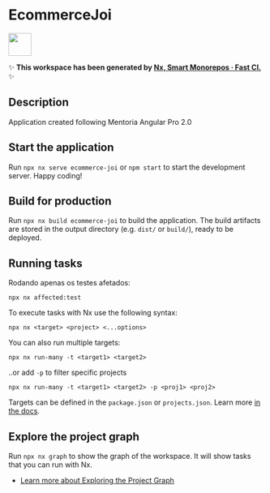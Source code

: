 # EcommerceJoi

<a alt="Nx logo" href="https://nx.dev" target="_blank" rel="noreferrer"><img src="https://raw.githubusercontent.com/nrwl/nx/master/images/nx-logo.png" width="45"></a>

✨ **This workspace has been generated by [Nx, Smart Monorepos · Fast CI.](https://nx.dev)** ✨


## Description 

Application created following  Mentoria Angular Pro 2.0


## Start the application

Run `npx nx serve ecommerce-joi` or `npm start`  to start the development server. Happy coding!

## Build for production

Run `npx nx build ecommerce-joi` to build the application. The build artifacts are stored in the output directory (e.g. `dist/` or `build/`), ready to be deployed.

## Running tasks

Rodando apenas os testes afetados:

```
npx nx affected:test
```

To execute tasks with Nx use the following syntax:




```
npx nx <target> <project> <...options>
```

You can also run multiple targets:

```
npx nx run-many -t <target1> <target2>
```

..or add `-p` to filter specific projects

```
npx nx run-many -t <target1> <target2> -p <proj1> <proj2>
```

Targets can be defined in the `package.json` or `projects.json`. Learn more [in the docs](https://nx.dev/features/run-tasks).


## Explore the project graph

Run `npx nx graph` to show the graph of the workspace.
It will show tasks that you can run with Nx.

- [Learn more about Exploring the Project Graph](https://nx.dev/core-features/explore-graph)



